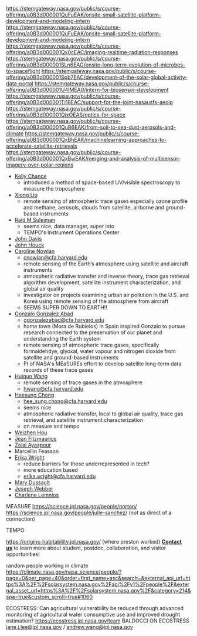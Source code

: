 
https://stemgateway.nasa.gov/public/s/course-offering/a0B3d000001QuFuEAK/onsite-small-satellite-platform-development-and-modeling-intern
https://stemgateway.nasa.gov/public/s/course-offering/a0B3d000001QuFuEAK/onsite-small-satellite-platform-development-and-modeling-intern
https://stemgateway.nasa.gov/public/s/course-offering/a0B3d000001Qx0cEAC/imaging-realtime-radiation-responses
https://stemgateway.nasa.gov/public/s/course-offering/a0B3d000001SLn6EAG/onsite-long-term-evolution-of-microbes-to-spaceflight
https://stemgateway.nasa.gov/public/s/course-offering/a0B3d000001Spb7EAC/development-of-the-solar-global-activity-data-portal
https://stemgateway.nasa.gov/public/s/course-offering/a0B3d000001U4IMEA0/intern-for-biosensor-development
https://stemgateway.nasa.gov/public/s/course-offering/a0B3d000001Ti18EAC/support-for-the-joint-nasausfs-aeoip
https://stemgateway.nasa.gov/public/s/course-offering/a0B3d000001QjxOEAS/optics-for-space
https://stemgateway.nasa.gov/public/s/course-offering/a0B3d000001QuB6EAK/from-soil-to-sea-dust-aerosols-and-climate
https://stemgateway.nasa.gov/public/s/course-offering/a0B3d000001QxBhEAK/machinelearning-approaches-to-accelerate-satellite-retrievals
https://stemgateway.nasa.gov/public/s/course-offering/a0B3d000001QxBwEAK/merging-and-analysis-of-multisensor-imagery-over-polar-regions




- [Kelly Chance](https://www.cfa.harvard.edu/people/kelly-chance)
	- introduced a method of space-based UV/visible spectroscopy to measure the troposphere
- [Xiong Liu](https://www.cfa.harvard.edu/people/xiong-liu)
	- remote sensing of atmospheric trace gases especially ozone profile and methane, aerosols, clouds from satellite, airborne and ground-based instruments
- [Raid M Suleiman](https://www.cfa.harvard.edu/people/raid-m-suleiman)
	- seems nice, data manager, super into 
	- TEMPO's Instrument Operations Center
- [John Davis](https://www.cfa.harvard.edu/people/john-davis)
- [John Houck](https://www.cfa.harvard.edu/people/john-houck)
- [Caroline Nowlan](https://www.cfa.harvard.edu/people/caroline-nowlan)
	- [cnowlan@cfa.harvard.edu](mailto:cnowlan@cfa.harvard.edu)
	- remote sensing of the Earth’s atmosphere using satellite and aircraft instruments
	- atmospheric radiative transfer and inverse theory, trace gas retrieval algorithm development, satellite instrument characterization, and global air quality
	- investigator on projects examining urban air pollution in the U.S. and Korea using remote sensing of the atmosphere from aircraft
	- SEEMS SUPER DOWN TO EARTH!!
- [Gonzalo Gonzalez Abad](https://www.cfa.harvard.edu/people/gonzalo-gonzalez-abad)
	- [ggonzalezabad@cfa.harvard.edu](mailto:ggonzalezabad@cfa.harvard.edu)
	- home town (Mora de Rubielos) in Spain inspired Gonzalo to pursue research connected to the preservation of our planet and understanding the Earth system
	- remote sensing of atmospheric trace gases, specifically formaldehdye, glyoxal, water vapour and nitrogen dioxide from satellite and ground-based instruments
	- PI of NASA's MEaSUREs effort to develop satellite long-term data records of these trace gases
- [Huiqun Wang](https://www.cfa.harvard.edu/people/huiqun-wang)
	- remote sensing of trace gases in the atmosphere
	- [hwang@cfa.harvard.edu](mailto:hwang@cfa.harvard.edu)
- [Heesung Chong](https://www.cfa.harvard.edu/people/heesung-chong)
	- [hee_sung.chong@cfa.harvard.edu](mailto:hee_sung.chong@cfa.harvard.edu)
	- seems nice
	- atmospheric radiative transfer, local to global air quality, trace gas retrieval, and satellite instrument characterization
	- on measure and tempo
- [Weizhen Hou](https://www.cfa.harvard.edu/people/weizhen-hou)
- [Jean Fitzmaurice](https://www.cfa.harvard.edu/people/jean-fitzmaurice)
- [Zolal Ayazpour](https://www.cfa.harvard.edu/people/zolal-ayazpour)
- Marcellin Feasson
- [Erika Wright](https://www.cfa.harvard.edu/people/erika-wright)
	- reduce barriers for those underrepresented in tech? 
	- more education based
	- [erika.wright@cfa.harvard.edu](mailto:erika.wright@cfa.harvard.edu)
- [Mary Dussault](https://www.cfa.harvard.edu/people/mary-dussault)
- [Joseph Webber](https://www.cfa.harvard.edu/people/joseph-webber)
- [Charlene Lemnios](https://www.cfa.harvard.edu/people/charlene-lemnios)

MEASURE
https://science.jpl.nasa.gov/people/norton/
https://science.jpl.nasa.gov/people/julie-sanchez/ (not as direct of a connection)

TEMPO


https://origins-habitability.jpl.nasa.gov/ (where preston worked)
[**Contact us**](https://origins-habitability.jpl.nasa.gov/contact/) to learn more about student, postdoc, collaboration, and visitor opportunities!


random people working in climate
https://climate.nasa.gov/nasa_science/people/?page=0&per_page=40&order=first_name+asc&search=&external_api_url=https%3A%2F%2Fsolarsystem.nasa.gov%2Fapi%2Fv1%2Fpeople%2F&external_asset_url=https%3A%2F%2Fsolarsystem.nasa.gov%2F&category=214&spa=true&custom_scroll=true#1060

ECOSTRESS:  Can agricultural vulnerability be reduced through advanced monitoring of agricultural water consumptive use and improved drought estimation?
https://ecostress.jpl.nasa.gov/team BALDOCCI ON ECOSTRESS
jane.j.lee@jpl.nasa.gov / andrew.wang@jpl.nasa.gov